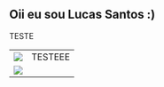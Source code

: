 ## Oii eu sou Lucas Santos :)
TESTE

<table>
  <tr>
    <td align='center'>
        <img align='center' src='https://github-readme-stats.vercel.app/api?username=luscaBr2&show_icons=true&theme=transparent'>
    </td>
    <td row='2'>
      TESTEEE
    </td>
  </tr>
  <tr>
    <td align='center'>
      <img src='https://github-readme-stats.vercel.app/api/top-langs/?username=luscaBr2&layout=compact&theme=transparent'>
    </td>
  </tr>
</table>
